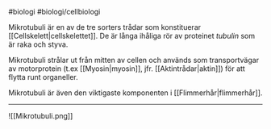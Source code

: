#biologi #biologi/cellbiologi 

Mikrotubuli är en av de tre sorters trådar som konstituerar [[Cellskelett|cellskelettet]]. De är långa ihåliga rör av proteinet *tubulin* som är raka och styva.

Mikrotubuli strålar ut från mitten av cellen och används som transportvägar av motorprotein (t.ex [[Myosin|myosin]], jfr. [[Aktintrådar|aktin]]) för att flytta runt organeller.

Mikrotubuli är även den viktigaste komponenten i [[Flimmerhår|flimmerhår]].

---

![[Mikrotubuli.png]]